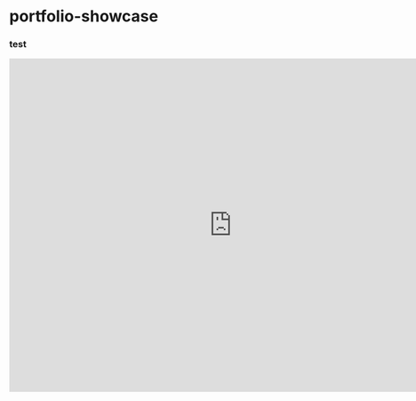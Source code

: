 # portfolio-showcase

### test

<iframe
  src="https://www.credential.net/embed/6415602e-3dab-48ba-a34f-0d2c42ae9304"
  width="800"
  height="600"
  frameborder="0"
  allowfullscreen>
</iframe>